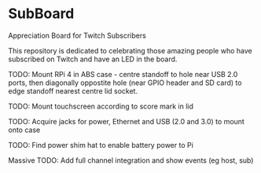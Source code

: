 # SubBoard
Appreciation Board for Twitch Subscribers

This repository is dedicated to celebrating those amazing people who have
subscribed on Twitch and have an LED in the board.

TODO: Mount RPi 4 in ABS case - centre standoff to hole near USB 2.0 ports,
then diagonally oppostite hole (near GPIO header and SD card) to edge standoff
nearest centre lid socket.

TODO: Mount touchscreen according to score mark in lid

TODO: Acquire jacks for power, Ethernet and USB (2.0 and 3.0) to mount onto case

TODO: Find power shim hat to enable battery power to Pi

Massive TODO: Add full channel integration and show events (eg host, sub)
